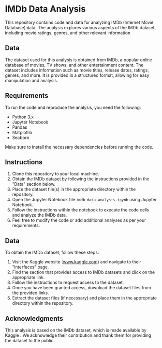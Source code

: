 # IMDb Data Analysis

This repository contains code and data for analyzing IMDb (Internet Movie Database) data. The analysis explores various aspects of the IMDb dataset, including movie ratings, genres, and other relevant information.

## Data

The dataset used for this analysis is obtained from IMDb, a popular online database of movies, TV shows, and other entertainment content. The dataset includes information such as movie titles, release dates, ratings, genres, and more. It is provided in a structured format, allowing for easy manipulation and analysis.

## Requirements

To run the code and reproduce the analysis, you need the following:

- Python 3.x
- Jupyter Notebook
- Pandas
- Matplotlib
- Seaborn

Make sure to install the necessary dependencies before running the code.

## Instructions

1. Clone this repository to your local machine.
2. Obtain the IMDb dataset by following the instructions provided in the "Data" section below.
3. Place the dataset file(s) in the appropriate directory within the repository.
4. Open the Jupyter Notebook file `imdb_data_analysis.ipynb` using Jupyter Notebook.
5. Follow the instructions within the notebook to execute the code cells and analyze the IMDb data.
6. Feel free to modify the code or add additional analyses as per your requirements.

## Data

To obtain the IMDb dataset, follow these steps:

1. Visit the Kaggle website (www.kaggle.com) and navigate to their "Interfaces" page.
2. Find the section that provides access to IMDb datasets and click on the appropriate link.
3. Follow the instructions to request access to the dataset.
4. Once you have been granted access, download the dataset files from the provided links.
5. Extract the dataset files (if necessary) and place them in the appropriate directory within the repository.

## Acknowledgments

This analysis is based on the IMDb dataset, which is made available by Kaggle . We acknowledge their contribution and thank them for providing the dataset to the public.

